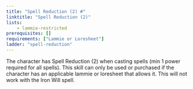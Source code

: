 ```yaml
---
title: "Spell Reduction (2) #"
linktitle: "Spell Reduction (2)"
lists:
    - lammie-restricted
prerequisites: []
requirements: ["Lammie or Loresheet"]
ladder: "spell-reduction"
---
```

The character has Spell Reduction (2) when casting spells (min 1 power required for all spells). This skill can only be used or purchased if the character has an applicable lammie or loresheet that allows it. This will not work with the Iron Will spell.